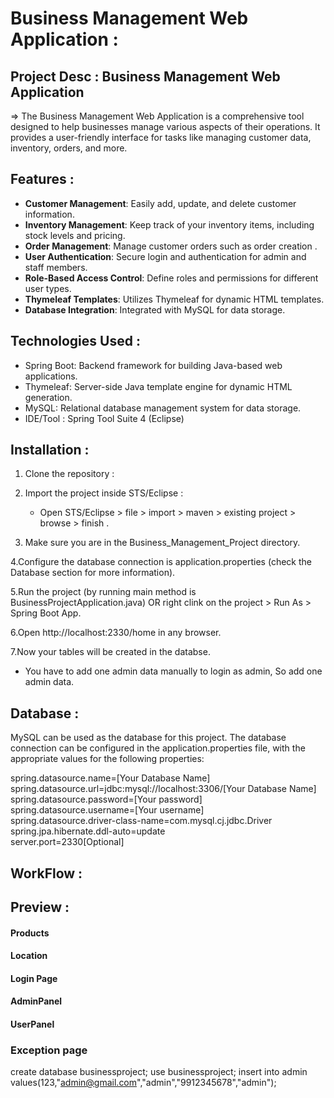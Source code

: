 # Business Management Web Application : <br>



## Project Desc : Business Management Web Application 
  => The Business Management Web Application is a comprehensive tool designed to help businesses manage various aspects of their operations. 
          It provides a user-friendly interface for tasks like managing customer data, inventory, orders, and more.



## Features  :

- **Customer Management**: Easily add, update, and delete customer information.
- **Inventory Management**: Keep track of your inventory items, including stock levels and pricing.
- **Order Management**: Manage customer orders such as order creation .
- **User Authentication**: Secure login and authentication for admin and staff members.
- **Role-Based Access Control**: Define roles and permissions for different user types.
- **Thymeleaf Templates**: Utilizes Thymeleaf for dynamic HTML templates.
- **Database Integration**: Integrated with MySQL for data storage.




## Technologies Used :

- Spring Boot: Backend framework for building Java-based web applications.
- Thymeleaf: Server-side Java template engine for dynamic HTML generation.
- MySQL: Relational database management system for data storage.
- IDE/Tool : Spring Tool Suite 4 (Eclipse)




## Installation :

1. Clone the repository :
2. Import the project inside STS/Eclipse : <br>
     - Open STS/Eclipse > file > import > maven > existing project > browse > finish . <br>
     
3. Make sure you are in the Business_Management_Project directory. <br>



4.Configure the database connection is application.properties (check the Database section for more information). <br>

5.Run the project (by running main method is BusinessProjectApplication.java) OR right clink on the project > Run As > Spring Boot App. <br>

6.Open http://localhost:2330/home in any browser. <br>

7.Now your tables will be created in the databse. <br>
   - You have to add one admin data manually to login as admin, So add one admin data. <br>
    



## Database :

MySQL can be used as the database for this project. 
The database connection can be configured in the application.properties file, with the appropriate values for the following properties: <br>

spring.datasource.name=[Your Database Name] <br>
spring.datasource.url=jdbc:mysql://localhost:3306/[Your Database Name] <br>
spring.datasource.password=[Your password] <br>
spring.datasource.username=[Your username] <br>
spring.datasource.driver-class-name=com.mysql.cj.jdbc.Driver <br>
spring.jpa.hibernate.ddl-auto=update <br>
server.port=2330[Optional] <br>




## WorkFlow :




## Preview :


#### Products 


#### Location 



#### Login Page




#### AdminPanel


#### UserPanel 



### Exception page
create database businessproject;
use businessproject;
insert into admin values(123,"admin@gmail.com","admin","9912345678","admin");